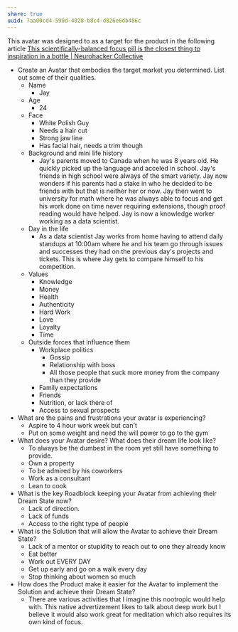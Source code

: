 ```yaml
---
share: true
uuid: 7aa00cd4-590d-4028-b8c4-d826e6db486c
---
```


This avatar was designed to as a target for the product in the following article [This scientifically-balanced focus pill is the closest thing to inspiration in a bottle | Neurohacker Collective](https://neurohacker.com/qualia-mind-essentials-inspiration-in-a-bottle)

* Create an Avatar that embodies the target market you determined. List out some of their qualities.
    * Name
      * Jay
    * Age
      * 24
    * Face
      * White Polish Guy
      * Needs a hair cut
      * Strong jaw line
      * Has facial hair, needs a trim though
    * Background and mini life history
      * Jay's parents moved to Canada when he was 8 years old. He quickly picked up the language and acceled in school. Jay's friends in high school were always of the smart variety. Jay now wonders if his parents had a stake in who he decided to be friends with but that is neither her or now. Jay then went to university for math where he was always able to focus and get his work done on time never requiring extensions, though proof reading would have helped. Jay is now a knowledge worker working as a data scientist.
    * Day in the life
      * As a data scientist Jay works from home having to attend daily standups at 10:00am where he and his team go through issues and successes they had on the previous day's projects and tickets. This is where Jay gets to compare himself to his competition.
    * Values
      * Knowledge
      * Money
      * Health
      * Authenticity
      * Hard Work
      * Love
      * Loyalty
      * Time
    * Outside forces that influence them
      * Workplace politics
        * Gossip
        * Relationship with boss
        * All those people that suck more money from the company than they provide
      * Family expectations
      * Friends
      * Nutrition, or lack there of
      * Access to sexual prospects
* What are the pains and frustrations your avatar is experiencing?
  * Aspire to 4 hour work week but can't
  * Put on some weight and need the will power to go to the gym
* What does your Avatar desire? What does their dream life look like?
  * To always be the dumbest in the room yet still have something to provide.
  * Own a property
  * To be admired by his coworkers
  * Work as a consultant
  * Lean to cook
* What is the key Roadblock keeping your Avatar from achieving their Dream State now?
  * Lack of direction.
  * Lack of funds
  * Access to the right type of people
* What is the Solution that will allow the Avatar to achieve their Dream State?
  * Lack of a mentor or stupidity to reach out to one they already know
  * Eat better
  * Work out EVERY DAY
  * Get up early and go on a walk every day
  * Stop thinking about women so much
* How does the Product make it easier for the Avatar to implement the Solution and achieve their Dream State?
  * There are various activities that I imagine this nootropic would help with. This native advertizement likes to talk about deep work but I believe it would also work great for meditation which also requires its own kind of focus.
